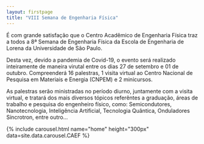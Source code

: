 ```yaml
---
layout: firstpage
title: "VIII Semana de Engenharia Física"
---
```




É com grande satisfação que o Centro Acadêmico de Engenharia Física traz a todos a 8ª Semana de Engenharia Física da Escola de Engenharia de Lorena da Universidade de São  Paulo. 

Desta vez, devido a pandemia de Covid-19, o evento será realizado inteiramente de maneira virutal entre os dias 27 de setembro e 01 de outubro. Compreenderá 16 palestras, 1 visita virtual ao Centro Nacional de Pesquisa em Materiais e Energia (CNPEM) e 2 minicursos.

As palestras serão ministradas no período diurno, juntamente com a visita virtual, e tratará dos mais diversos tópicos referêntes a graduação, áreas de trabalho e pesquisa do engenheiro físico, como: Semicondutores, Nanotecnologia, Inteligência Artificial, Tecnologia Quântica, Onduladores Síncrotron, entre outro...




<div class="col-md-5 float-lg-end mb-2">
    {% include carousel.html name="home" height="300px" data=site.data.carousel.CAEF %}
</div>
